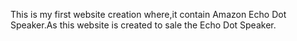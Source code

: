 This is my first website creation where,it contain Amazon Echo Dot Speaker.As this website is created to sale the Echo Dot Speaker.
